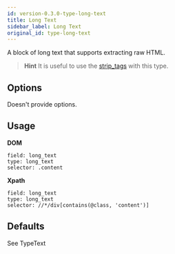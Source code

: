 ```yaml
---
id: version-0.3.0-type-long-text
title: Long Text
sidebar_label: Long Text
original_id: type-long-text
---
```


A block of long text that supports extracting raw HTML.

> **Hint**
> It is useful to use the [strip_tags](/docs/processor-strip-tags) with this type.

## Options

Doesn't provide options.

## Usage

**DOM**
```
field: long_text
type: long_text
selector: .content
```

**Xpath**
```
field: long_text
type: long_text
selector: //*/div[contains(@class, 'content')]
```

## Defaults

See TypeText
